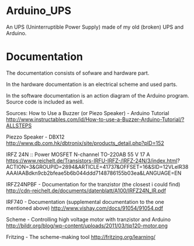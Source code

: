 # Arduino_UPS
An UPS (Uninterruptible Power Supply) made of my old (broken) UPS and Arduino.

# Documentation
The documentation consists of sofware and hardware part.

In the hardware documentation is an electrical scheme and used parts.

In the software documentation is an action diagram of the Arduino program. Source code is included as well.


Sources:
How to Use a Buzzer (or Piezo Speaker) - Arduino Tutorial
  http://www.instructables.com/id/How-to-use-a-Buzzer-Arduino-Tutorial/?ALLSTEPS

Piezzo Speaker - DBX12
  http://www.db.com.hk/dbtronix/site/products_detail.php?pID=152

IRFZ 24N :: Power MOSFET N-channel TO-220AB 55 V 17 A
  https://www.reichelt.de/Transistors-IRFU-IRFZ-/IRFZ-24N/3/index.html? ACTION=3&GROUPID=2894&ARTICLE=41737&OFFSET=16&SID=12VLelR38AAAIAABdkn9cb2bfeae5b6b044ddd7148786155b03ea&LANGUAGE=EN

IRFZ24NPBF - Documentation for the tranzistor (the closest i could find)
  http://cdn-reichelt.de/documents/datenblatt/A100/IRFZ24N_IR.pdf

IRF740 - Documentation (supplemental documentation to the one mentioned above)
  http://www.vishay.com/docs/91054/91054.pdf

Scheme - Controlling high voltage motor with tranzistor and Arduino
  http://bildr.org/blog/wp-content/uploads/2011/03/tip120-motor.png

Fritzing - The scheme-making tool
  http://fritzing.org/learning/
